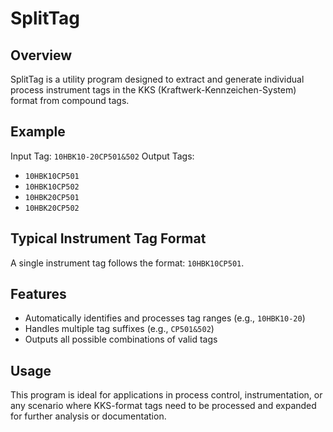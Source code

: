 # SplitTag
## Overview

SplitTag is a utility program designed to extract and generate individual process instrument tags in the KKS (Kraftwerk-Kennzeichen-System) format from compound tags.

## Example

Input Tag: `10HBK10-20CP501&502`
Output Tags:
- `10HBK10CP501`
- `10HBK10CP502`
- `10HBK20CP501`
- `10HBK20CP502`

## Typical Instrument Tag Format

A single instrument tag follows the format: `10HBK10CP501`.

## Features

* Automatically identifies and processes tag ranges (e.g., `10HBK10-20`)
* Handles multiple tag suffixes (e.g., `CP501&502`)
* Outputs all possible combinations of valid tags

## Usage

This program is ideal for applications in process control, instrumentation, or any scenario where KKS-format tags need to be processed and expanded for further analysis or documentation.
